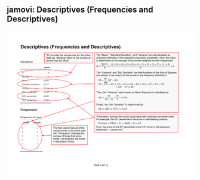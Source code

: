 ## jamovi: Descriptives (Frequencies and Descriptives)

<p align="center"><kbd><img src="descriptives.png"></kbd></p>
